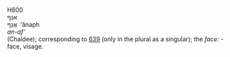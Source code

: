 <body>
  <p>H600<br>  אנף  <br> אֲנַף  ‎  ‘ănaph  <br><i>an-af‘ </i><br>(Chaldee); corresponding to <a href="h0639.htm">639</a> (only in the plural as a singular); the <i>face: - </i>face, visage.<br></p>
 </body>